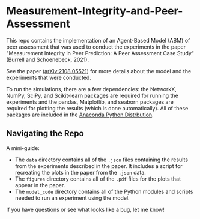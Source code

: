 # Measurement-Integrity-and-Peer-Assessment

This repo contains the implementation of an Agent-Based Model (ABM) of peer assessment that was used to conduct the experiments in the paper "Measurement Integrity in Peer Prediction: A Peer Assessment Case Study" (Burrell and Schoenebeck, 2021). 

See the paper ([arXiv:2108.05521](https://arxiv.org/abs/2108.05521)) for more details about the model and the experiments that were conducted.

To run the simulations, there are a few dependencies: the NetworkX, NumPy, SciPy, and Scikit-learn packages are required for running the experiments and the pandas, Matplotlib, and seaborn packages are required for plotting the results (which is done automatically). All of these packages are included in the [Anaconda Python Distrbution](https://www.anaconda.com/products/individual).

## Navigating the Repo 

A mini-guide:
- The `data` directory contains all of the `.json` files containing the results from the experiments described in the paper. It includes a script for recreating the plots in the paper from the `.json` data. 
- The `figures` directory contains all of the `.pdf` files for the plots that appear in the paper.
- The `model_code` directory contains all of the Python modules and scripts needed to run an experiment using the model.

If you have questions or see what looks like a bug, let me know!
